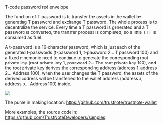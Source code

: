 T-code password red envelope

The function of T password is to transfer the assets in the wallet by generating T password and exchange T password. The whole process is to decentralize the service. Every time a T password is generated and a T password is converted, the transfer process is completed, so a little TTT is consumed as fuel.

A t-password is a 16-character password, which is just each of the generated t-passwords (t-password 1, t-password 2... T password 100) and a fixed mnemonic need to continue to generate the corresponding root private key (root private key 1, password 2... The root private key 100), and the root private key derives the corresponding address (address 1, address 2... Address 100), when the user changes the T password, the assets of the derived address will be transferred to the wallet address (address a, address b... Address 100) inside.

![](https://github.com/TrustNoteDevelopers/wiki/raw/master/samples/images/t-code.png)

The purse in making location: https://github.com/trustnote/trustnote-wallet


More examples, the source code in: https://github.com/TrustNoteDevelopers/samples
